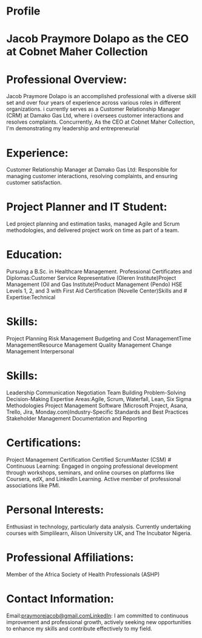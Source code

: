 # Profile
# Jacob Praymore Dolapo as the CEO at Cobnet Maher Collection
# Professional Overview:
Jacob Praymore Dolapo is an accomplished professional with a diverse skill set and over four years of experience across various roles in different organizations. 
 i currently serves as a Customer Relationship Manager (CRM) at Damako Gas Ltd, where i oversees customer interactions and resolves complaints.
 Concurrently, As the CEO at Cobnet Maher Collection, I'm demonstrating my leadership and entrepreneurial  
# Experience:
Customer Relationship Manager at Damako Gas Ltd: Responsible for managing customer interactions, resolving complaints, and ensuring customer satisfaction.
# Project Planner and IT Student: 
Led project planning and estimation tasks, managed Agile and Scrum methodologies, and delivered project work on time as part of a team.
# Education:
Pursuing a B.Sc. in Healthcare Management.
Professional Certificates and Diplomas:Customer Service Representative (Oleren Institute)Project Management (Oil and Gas Institute)Product Management (Pendo)
HSE Levels 1, 2, and 3 with First Aid Certification (Novelle Center)Skills and # Expertise:Technical 
# Skills:
Project Planning Risk Management Budgeting and Cost ManagementTime ManagementResource Management Quality Management Change Management Interpersonal
# Skills:
Leadership Communication Negotiation Team Building Problem-Solving Decision-Making Expertise Areas:Agile, Scrum, Waterfall, Lean, Six Sigma Methodologies Project Management Software (Microsoft Project, Asana, Trello, Jira, Monday.com)Industry-Specific Standards and Best Practices Stakeholder Management Documentation and Reporting 
# Certifications:
Project Management Certification Certified ScrumMaster (CSM)  # Continuous Learning:
Engaged in ongoing professional development through workshops, seminars, and online courses on platforms like Coursera, edX, and LinkedIn Learning. Active member of professional associations like PMI.
# Personal Interests:
Enthusiast in technology, particularly data analysis. Currently undertaking courses with Simplilearn, Alison University UK, and The Incubator Nigeria.
# Professional Affiliations:
Member of the Africa Society of Health Professionals (ASHP)
# Contact Information:
Email:praymorejacob@gmail.comLinkedIn: I am committed to continuous improvement and professional growth, actively seeking new opportunities to enhance my skills and contribute effectively to my field. 

